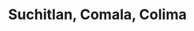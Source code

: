 ---
title: Suchitlan, Comala, Colima
url: /suchitlan-comala-colima/
latitude: 19.374
longitude: -103.713
---